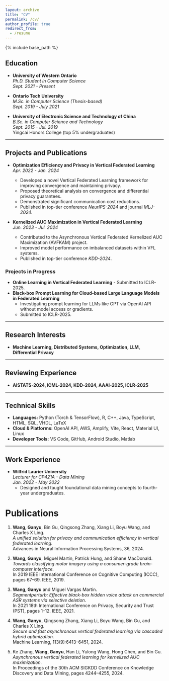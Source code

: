 ```yaml
---
layout: archive
title: "CV"
permalink: /cv/
author_profile: true
redirect_from:
  - /resume
---
```


{% include base_path %}


## Education

- **University of Western Ontario**  
  *Ph.D. Student in Computer Science*  
  *Sept. 2021 - Present*

- **Ontario Tech University**  
  *M.Sc. in Computer Science (Thesis-based)*  
  *Sept. 2019 - July 2021*

- **University of Electronic Science and Technology of China**  
  *B.Sc. in Computer Science and Technology*  
  *Sept. 2015 - Jul. 2019*   
  Yingcai Honors College (top 5% undergraduates)

---

## Projects and Publications

- **Optimization Efficiency and Privacy in Vertical Federated Learning**  
  *Apr. 2022 - Jan. 2024*  
  - Developed a novel Vertical Federated Learning framework for improving convergence and maintaining privacy.
  - Proposed theoretical analysis on convergence and differential privacy guarantees.
  - Demonstrated significant communication cost reductions.
  - Published in top-tier conference *NeurIPS-2024* and journal *MLJ-2024*.

- **Kernelized AUC Maximization in Vertical Federated Learning**  
  *Jun. 2023 - Jul. 2024*  
  - Contributed to the Asynchronous Vertical Federated Kernelized AUC Maximization (AVFKAM) project.
  - Improved model performance on imbalanced datasets within VFL systems.
  - Published in top-tier conference *KDD-2024*.

### Projects in Progress

- **Online Learning in Vertical Federated Learning** - Submitted to ICLR-2025.
- **Black-box Prompt Learning for Cloud-based Large Language Models in Federated Learning**  
  - Investigating prompt learning for LLMs like GPT via OpenAI API without model access or gradients.
  - Submitted to ICLR-2025.

---

## Research Interests

- **Machine Learning, Distributed Systems, Optimization, LLM, Differential Privacy**

---

## Reviewing Experience

- **AISTATS-2024, ICML-2024, KDD-2024, AAAI-2025, ICLR-2025**

---

## Technical Skills

- **Languages:** Python (Torch & TensorFlow), R, C++, Java, TypeScript, HTML, SQL, VHDL, LaTeX
- **Cloud & Platforms:** OpenAI API, AWS, Amplify, Vite, React, Material UI, Linux
- **Developer Tools:** VS Code, GitHub, Android Studio, Matlab

---

## Work Experience

- **Wilfrid Laurier University**  
  *Lecturer for CP421A - Data Mining*  
  *Jan. 2022 - May 2022*  
  - Designed and taught foundational data mining concepts to fourth-year undergraduates.


# Publications

1. **Wang, Ganyu**, Bin Gu, Qingsong Zhang, Xiang Li, Boyu Wang, and Charles X Ling.  
   *A unified solution for privacy and communication efficiency in vertical federated learning.*  
   Advances in Neural Information Processing Systems, 36, 2024.

2. **Wang, Ganyu**, Miguel Martin, Patrick Hung, and Shane MacDonald.  
   *Towards classifying motor imagery using a consumer-grade brain-computer interface.*  
   In 2019 IEEE International Conference on Cognitive Computing (ICCC), pages 67–69. IEEE, 2019.

3. **Wang, Ganyu** and Miguel Vargas Martin.  
   *Segmentperturb: Effective black-box hidden voice attack on commercial ASR systems via selective deletion.*  
   In 2021 18th International Conference on Privacy, Security and Trust (PST), pages 1–12. IEEE, 2021.

4. **Wang, Ganyu**, Qingsong Zhang, Xiang Li, Boyu Wang, Bin Gu, and Charles X Ling.  
   *Secure and fast asynchronous vertical federated learning via cascaded hybrid optimization.*  
   Machine Learning, 113(9):6413–6451, 2024.

5. Ke Zhang, **Wang, Ganyu**, Han Li, Yulong Wang, Hong Chen, and Bin Gu.  
   *Asynchronous vertical federated learning for kernelized AUC maximization.*  
   In Proceedings of the 30th ACM SIGKDD Conference on Knowledge Discovery and Data Mining, pages 4244–4255, 2024.
